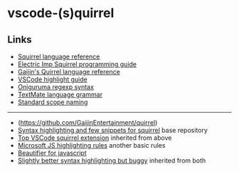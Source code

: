 # vscode-(s)quirrel


## Links

- [Squirrel language reference](http://squirrel-lang.org/squirreldoc/reference/language.html)
- [Electric Imp Squirrel programming guide](https://developer.electricimp.com/squirrel/squirrelcrib)
- [Gaijin's Quirrel language reference](http://quirrel.io/doc/reference/diff_from_original.html)
- [VSCode highlight guide](https://code.visualstudio.com/api/language-extensions/syntax-highlight-guide)
- [Oniguruma regexp syntax](https://macromates.com/manual/en/regular_expressions)
- [TextMate language grammar](https://macromates.com/manual/en/language_grammars)
- [Standard scope naming](https://www.sublimetext.com/docs/3/scope_naming.html)
-----
- (https://github.com/GaijinEntertainment/quirrel)
- [Syntax highlighting and few snippets for squirrel](https://github.com/robmerrell/squirrel-tmbundle) base repository
- [Top VSCode squirrel extension](https://github.com/monkeygroover/vscode-squirrel-lang) inherited from above
- [Microsoft JS highlighting rules](https://github.com/microsoft/vscode/blob/master/extensions/javascript/syntaxes/JavaScript.tmLanguage.json) another basic rules
- [Beautifier for javascript](https://github.com/beautify-web/js-beautify/)
- [Slightly better syntax highlighting but buggy](https://bitbucket.org/marcinbar91/vscode-squirrel.git/src) inherited from both

